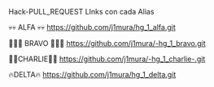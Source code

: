Hack-PULL_REQUEST LInks con cada Alias

💀💀 ALFA 💀💀
https://github.com/j1mura/hg_1_alfa.git

🐱‍🐉🌌 BRAVO 🐱‍🐉🌌
https://github.com/j1mura/-hg_1_bravo.git

👾👾CHARLIE👾👾
https://github.com/j1mura/-hg_1_charlie-.git

🔥DELTA🔥
https://github.com/j1mura/hg_1_delta.git



